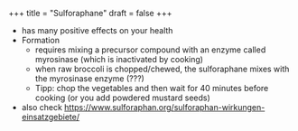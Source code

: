 +++
title = "Sulforaphane"
draft = false
+++

-   has many positive effects on your health
-   Formation
    -   requires mixing a precursor compound with an enzyme called myrosinase (which is inactivated by cooking)
    -   when raw broccoli is chopped/chewed, the sulforaphane mixes with the myrosinase enzyme (???)
    -   Tipp: chop the vegetables and then wait for 40 minutes before cooking (or you add powdered mustard seeds)
-   also check <https://www.sulforaphan.org/sulforaphan-wirkungen-einsatzgebiete/>
